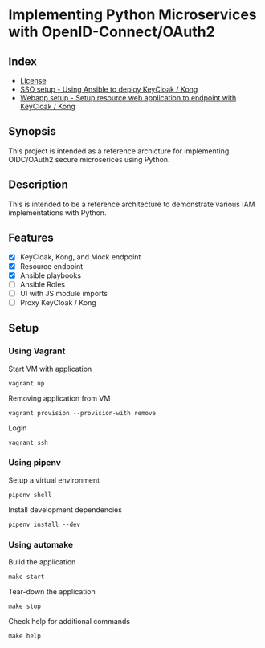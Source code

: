 # Implementing Python Microservices with OpenID-Connect/OAuth2


## Index

* [ License ](LICENSE.md)
* [SSO setup - Using Ansible to deploy KeyCloak / Kong](./sso/README.md)
* [Webapp setup - Setup resource web application to endpoint with KeyCloak / Kong](./sso-webapp/README.md)


## Synopsis

This project is intended as a reference archicture for implementing OIDC/OAuth2 secure microserices using Python.


## Description
This is intended to be a reference architecture to demonstrate various IAM implementations with Python.

## Features
- [x] KeyCloak, Kong, and Mock endpoint
- [x] Resource endpoint
- [x] Ansible playbooks
- [ ] Ansible Roles
- [ ] UI with JS module imports
- [ ] Proxy KeyCloak / Kong
<!---
- [ ] Cookiecutter
- [ ] Task queue
- [ ] GRPC
- [ ] OpenShift deployment
--->

## Setup

### Using Vagrant

Start VM with application
```
vagrant up
```

Removing application from VM
```
vagrant provision --provision-with remove
```

Login
```
vagrant ssh
```

### Using pipenv

Setup a virtual environment
```
pipenv shell
```

Install development dependencies
```
pipenv install --dev
```

### Using automake

Build the application
```
make start
```

Tear-down the application
```
make stop
```

Check help for additional commands
```
make help
```

<!---
## See also

- [The Twelve-Factor App](https://12factor.net/)
- [The Reactive Manifesto](https://www.reactivemanifesto.org/)
--->
